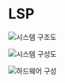 # LSP

![시스템 구조도](https://github.com/dj991108/LSP/assets/90829718/ec086f2d-a7ba-4d1d-8e26-35fd47f05f12)


![시스템 구성도](https://github.com/dj991108/LSP/assets/90829718/0f09bbf5-1902-4b16-a9fa-df032c54e7cf)

![하드웨어 구성](https://github.com/dj991108/LSP/assets/90829718/050ac853-b3dd-492f-ac0d-11c2780ace54)
